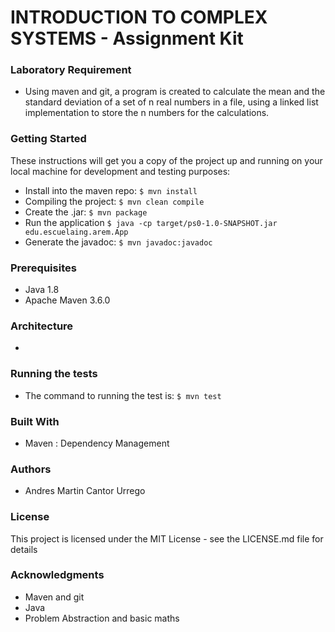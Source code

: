 # INTRODUCTION TO COMPLEX SYSTEMS - Assignment Kit
### Laboratory Requirement
- Using maven and git, a program is created to calculate the mean and the standard deviation of a set of n real numbers in a file, using a linked list implementation to store the n numbers for the calculations.

### Getting Started
These instructions will get you a copy of the project up and running on your local machine for development and testing purposes:
- Install into the maven repo: `$ mvn install`
- Compiling the project: `$ mvn clean compile`
- Create the .jar: `$ mvn package`
- Run the application `$ java -cp target/ps0-1.0-SNAPSHOT.jar edu.escuelaing.arem.App `
- Generate the javadoc: `$ mvn javadoc:javadoc`

### Prerequisites
- Java 1.8
- Apache Maven 3.6.0

### Architecture
-

### Running the tests
- The command to running the test is: `$ mvn test`

### Built With
- Maven : Dependency Management

### Authors
- Andres Martin Cantor Urrego

### License
This project is licensed under the MIT License - see the LICENSE.md file for details

### Acknowledgments
- Maven and git
- Java
- Problem Abstraction and basic maths
